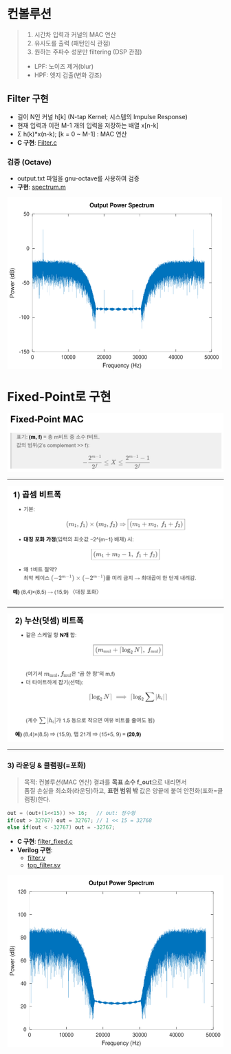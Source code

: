 # 컨볼루션

> 1. 시간차 입력과 커널의 MAC 연산
> 2. 유사도를 출력 (패턴인식 관점)
> 3. 원하는 주파수 성분만 filtering (DSP 관점)
>   - LPF: 노이즈 제거(blur)
>   - HPF: 엣지 검출(변화 강조)

## Filter 구현

- 길이 N인 커널 h[k] (N-tap Kernel; 시스템의 Impulse Response)
- 현재 입력과 이전 M-1 개의 입력을 저장하는 배열 x[n-k]
- Σ h(k)*x(n-k); [k = 0 ~ M-1] : MAC 연산
- **C 구현**: [Filter.c](./filter.c)


### 검증 (Octave)
- output.txt 파일을 gnu-octave를 사용하여 검증
- **구현**: [spectrum.m](test/spectrum.m)

<img src="IMG/spectrum_out.png" width=500 height=400>

# Fixed-Point로 구현

<img src="IMG/image copy 2.png">

---

<img src="IMG/image copy.png">

---

<img src="IMG/image.png">

---

### 3) 라운딩 & 클램핑(=포화)

> 목적: 컨볼루션(MAC 연산) 결과를 **목표 소수 f_out**으로 내리면서  
> 품질 손실을 최소화(라운딩)하고, **표현 범위 밖** 값은 양끝에 붙여 안전화(포화=클램핑)한다.

```c
out = (out+(1<<15)) >> 16;   // out: 정수형
if(out > 32767) out = 32767; // 1 << 15 = 32768
else if(out < -32767) out = -32767;
```

- **C 구현**: [filter_fixed.c](test/filter_fixed.c)
- **Verilog 구현**: 
  - [filter.v](test/filter.v)
  - [top_filter.sv](test/top_filter.sv)

<img src="IMG/spectrum_out2.png" width=600 height=400>